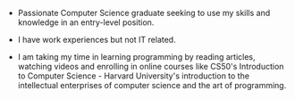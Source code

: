 - Passionate Computer Science graduate seeking to use my skills and knowledge in an entry-level position. 

- I have work experiences but not IT related. 

- I am taking my time in learning programming by reading articles, watching videos and enrolling in online courses like CS50's Introduction to Computer Science - Harvard University's introduction to the intellectual enterprises of computer science and the art of programming.





<!---
krist0fffff/krist0fffff is a ✨ special ✨ repository because its `README.md` (this file) appears on your GitHub profile.
You can click the Preview link to take a look at your changes.
--->
